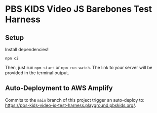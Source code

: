 # PBS KIDS Video JS Barebones Test Harness

## Setup

Install dependencies!

`npm ci`

Then, just run `npm start` or `npm run watch`. The link to your server will be provided in the terminal output.

## Auto-Deployment to AWS Amplify

Commits to the `main` branch of this project trigger an auto-deploy to: <https://pbs-kids-video-js-test-harness.playground.pbskids.org/>.
